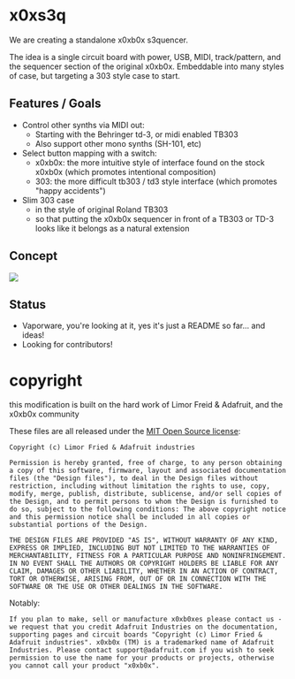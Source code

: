 # x0xs3q

We are creating a standalone x0xb0x s3quencer.

The idea is a single circuit board with power, USB, MIDI, track/pattern, and the sequencer section of the original x0xb0x.  Embeddable into many styles of case, but targeting a 303 style case to start.

## Features / Goals
- Control other synths via MIDI out:
  - Starting with the Behringer td-3, or midi enabled TB303
  - Also support other mono synths (SH-101, etc)
- Select button mapping with a switch:
  - x0xb0x: the more intuitive style of interface found on the stock x0xb0x (which promotes intentional composition)
  - 303: the more difficult tb303 / td3 style interface (which promotes "happy accidents")
- Slim 303 case
  - in the style of original Roland TB303
  - so that putting the x0xb0x sequencer in front of a TB303 or TD-3 looks like it belongs as a natural extension

## Concept

![](concept.png)

## Status

- Vaporware, you're looking at it, yes it's just a README so far... and ideas!
- Looking for contributors!

# copyright

this modification is built on the hard work of Limor Freid & Adafruit, and the x0xb0x community

These files are all released under the [MIT Open Source license](http://en.wikipedia.org/wiki/MIT_License):

```
Copyright (c) Limor Fried & Adafruit industries

Permission is hereby granted, free of charge, to any person obtaining a copy of this software, firmware, layout and associated documentation files (the "Design files"), to deal in the Design files without restriction, including without limitation the rights to use, copy, modify, merge, publish, distribute, sublicense, and/or sell copies of the Design, and to permit persons to whom the Design is furnished to do so, subject to the following conditions: The above copyright notice and this permission notice shall be included in all copies or substantial portions of the Design.

THE DESIGN FILES ARE PROVIDED "AS IS", WITHOUT WARRANTY OF ANY KIND, EXPRESS OR IMPLIED, INCLUDING BUT NOT LIMITED TO THE WARRANTIES OF MERCHANTABILITY, FITNESS FOR A PARTICULAR PURPOSE AND NONINFRINGEMENT. IN NO EVENT SHALL THE AUTHORS OR COPYRIGHT HOLDERS BE LIABLE FOR ANY CLAIM, DAMAGES OR OTHER LIABILITY, WHETHER IN AN ACTION OF CONTRACT, TORT OR OTHERWISE, ARISING FROM, OUT OF OR IN CONNECTION WITH THE SOFTWARE OR THE USE OR OTHER DEALINGS IN THE SOFTWARE.
```

Notably:
```
If you plan to make, sell or manufacture x0xb0xes please contact us - we request that you credit Adafruit Industries on the documentation, supporting pages and circuit boards "Copyright (c) Limor Fried & Adafruit industries". x0xb0x (TM) is a trademarked name of Adafruit Industries. Please contact support@adafruit.com if you wish to seek permission to use the name for your products or projects, otherwise you cannot call your product "x0xb0x".
```

